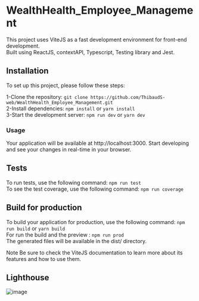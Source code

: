 # WealthHealth_Employee_Management

This project uses ViteJS as a fast development environment for front-end development.  
Built using ReactJS, contextAPI, Typescript, Testing library and Jest.

## Installation

To set up this project, please follow these steps:

1-Clone the repository:
`git clone https://github.com/ThibaudS-web/WealthHealth_Employee_Management.git`  
2-Install dependencies: `npm install` or `yarn install`  
3-Start the development server: `npm run dev` or `yarn dev`

### Usage

Your application will be available at http://localhost:3000. Start developing and see your changes in real-time in your browser.

## Tests

To run tests, use the following command:
`npm run test`  
To see the test coverage, use the following command:
`npm run coverage`

## Build for production

To build your application for production, use the following command:
`npm run build`
or
`yarn build`  
For run the build and the preview : ```npm run prod```   
The generated files will be available in the dist/ directory.

Note
Be sure to check the ViteJS documentation to learn more about its features and how to use them.

## Lighthouse
![image](https://user-images.githubusercontent.com/66798720/215996432-6c43f02d-14a9-4a7b-a86b-2ce8fdcef863.png)
